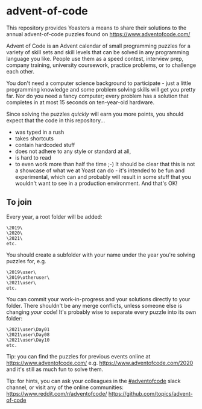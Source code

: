 # advent-of-code
This repository provides Yoasters a means to share their solutions to the annual advent-of-code puzzles found on https://www.adventofcode.com/

Advent of Code is an Advent calendar of small programming puzzles for a variety of skill sets and skill levels that can be solved in any programming language you like. People use them as a speed contest, interview prep, company training, university coursework, practice problems, or to challenge each other.

You don't need a computer science background to participate - just a little programming knowledge and some problem solving skills will get you pretty far. Nor do you need a fancy computer; every problem has a solution that completes in at most 15 seconds on ten-year-old hardware.

Since solving the puzzles _quickly_ will earn you more points, you should expect that the code in this repository...
- was typed in a rush
- takes shortcuts
- contain hardcoded stuff
- does not adhere to any style or standard at all, 
- is hard to read
- to even work more than half the time ;-) 
It should be clear that this is not a showcase of what we at Yoast can do - it's intended to be fun and experimental, which can and probably will result in some stuff that you wouldn't want to see in a production environment. And that's OK!

## To join
Every year, a root folder will be added:

    \2019\
    \2020\
    \2021\
    etc.

You should create a subfolder with your name under the year you're solving puzzles for, e.g.

    \2019\user\
    \2019\otheruser\
    \2021\user\
    etc.
 
You can commit your work-in-progress and your solutions directly to your folder. There shouldn't be any merge conflicts, unless someone else is changing _your_ code!
It's probably wise to separate every puzzle into its own folder:

    \2021\user\Day01
    \2021\user\Day08    
    \2021\user\Day10
    etc.
   
Tip: you can find the puzzles for previous events online at https://www.adventofcode.com/<year> e.g. https://www.adventofcode.com/2020 and it's still as much fun to solve them.

Tip: for hints, you can ask your colleagues in the [#adventofcode](https://app.slack.com/client/T0258FPMJ/C01G10Q6W4R) slack channel, or visit any of the online communities:
  https://www.reddit.com/r/adventofcode/
  https://github.com/topics/advent-of-code
